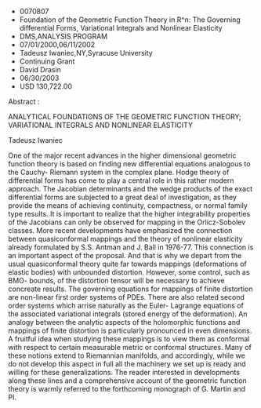 
* 0070807
* Foundation of the Geometric Function Theory in R^n: The Governing differential Forms, Variational Integrals and Nonlinear Elasticity
* DMS,ANALYSIS PROGRAM
* 07/01/2000,06/11/2002
* Tadeusz Iwaniec,NY,Syracuse University
* Continuing Grant
* David Drasin
* 06/30/2003
* USD 130,722.00

Abstract :

ANALYTICAL FOUNDATIONS OF THE GEOMETRIC FUNCTION THEORY; VARIATIONAL INTEGRALS
AND NONLINEAR ELASTICITY

Tadeusz Iwaniec



One of the major recent advances in the higher dimensional geometric function
theory is based on finding new differential equations analogous to the Cauchy-
Riemann system in the complex plane. Hodge theory of differential forms has come
to play a central role in this rather modern approach. The Jacobian determinants
and the wedge products of the exact differential forms are subjected to a great
deal of investigation, as they provide the means of achieving continuity,
compactness, or normal family type results. It is important to realize that the
higher integrability properties of the Jacobians can only be observed for
mapping in the Orlicz-Sobolev classes. More recent developments have emphasized
the connection between quasiconformal mappings and the theory of nonlinear
elasticity already formulated by S.S. Antman and J. Ball in 1976-77. This
connection is an important aspect of the proposal. And that is why we depart
from the usual quasiconformal theory quite far towards mappings (deformations of
elastic bodies) with unbounded distortion. However, some control, such as BMO-
bounds, of the distortion tensor will be necessary to achieve concreate results.
The governing equations for mappings of finite distortion are non-linear first
order systems of PDEs. There are also related second order systems which arrise
naturally as the Euler- Lagrange equations of the associated variational
integrals (stored energy of the deformation). An analogy between the analytic
aspects of the holomorphic functions and mappings of finite distortion is
particularly pronounced in even dimensions. A fruitful idea when studying these
mappings is to view them as conformal with respect to certain measurable metric
or conformal structures. Many of these notions extend to Riemannian manifolds,
and accordingly, while we do not develop this aspect in full all the machinery
we set up is ready and willing for these generalizations. The reader interested
in developments along these lines and a comprehensive account of the geometric
function theory is warmly referred to the forthcoming monograph of G. Martin and
PI.




